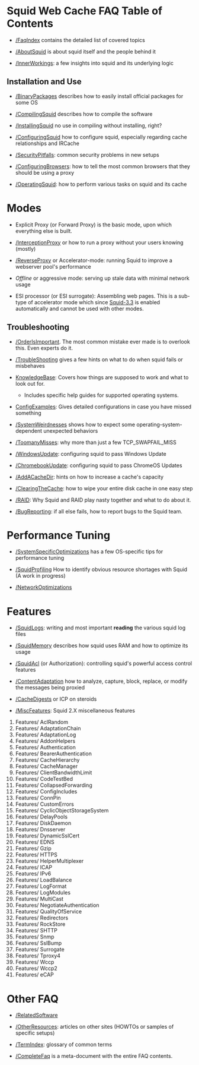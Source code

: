 # Squid Web Cache FAQ Table of Contents

  - [/FaqIndex](/SquidFaq/FaqIndex)
    contains the detailed list of covered topics

  - [/AboutSquid](/SquidFaq/AboutSquid)
    is about squid itself and the people behind it

  - [/InnerWorkings](/SquidFaq/InnerWorkings):
    a few insights into squid and its underlying logic

## Installation and Use

  - [/BinaryPackages](/SquidFaq/BinaryPackages)
    describes how to easily install official packages for some OS

  - [/CompilingSquid](/SquidFaq/CompilingSquid)
    describes how to compile the software

  - [/InstallingSquid](/SquidFaq/InstallingSquid)
    no use in compiling without installing, right?

  - [/ConfiguringSquid](/SquidFaq/ConfiguringSquid)
    how to configure squid, especially regarding cache relationships and
    IRCache

  - [/SecurityPitfalls](/SquidFaq/SecurityPitfalls):
    common security problems in new setups

  - [/ConfiguringBrowsers](/SquidFaq/ConfiguringBrowsers):
    how to tell the most common browsers that they should be using a
    proxy

  - [/OperatingSquid](/SquidFaq/OperatingSquid):
    how to perform various tasks on squid and its cache

# Modes

  - Explicit Proxy (or Forward Proxy) is the basic mode, upon which
    everything else is built.

  - [/InterceptionProxy](/SquidFaq/InterceptionProxy)
    or how to run a proxy without your users knowing (mostly)

  - [/ReverseProxy](/SquidFaq/ReverseProxy)
    or Accelerator-mode: running Squid to improve a webserver pool's
    performance

  - *Offline* or aggressive mode: serving up stale data with minimal
    network usage

  - ESI processor (or ESI surrogate): Assembling web pages. This is a
    sub-type of accelerator mode which since
    [Squid-3.3](/Releases/Squid-3.3)
    is enabled automatically and cannot be used with other modes.

## Troubleshooting

  - [/OrderIsImportant](/SquidFaq/OrderIsImportant).
    The most common mistake ever made is to overlook this. Even experts
    do it.

  - [/TroubleShooting](/SquidFaq/TroubleShooting)
    gives a few hints on what to do when squid fails or misbehaves

  - [KnowledgeBase](/KnowledgeBase):
    Covers how things are supposed to work and what to look out for.
    
      - Includes specific help guides for supported operating systems.

  - [ConfigExamples](/ConfigExamples):
    Gives detailed configurations in case you have missed something

  - [/SystemWeirdnesses](/SquidFaq/SystemWeirdnesses)
    shows how to expect some operating-system-dependent unexpected
    behaviors

  - [/ToomanyMisses](/SquidFaq/ToomanyMisses):
    why more than just a few TCP\_SWAPFAIL\_MISS

  - [/WindowsUpdate](/SquidFaq/WindowsUpdate):
    configuring squid to pass Windows Update

  - [/ChromebookUpdate](/SquidFaq/ChromebookUpdate):
    configuring squid to pass ChromeOS Updates

  - [/AddACacheDir](/SquidFaq/AddACacheDir):
    hints on how to increase a cache's capacity

  - [/ClearingTheCache](/SquidFaq/ClearingTheCache):
    how to wipe your entire disk cache in one easy step

  - [/RAID](/SquidFaq/RAID):
    Why Squid and RAID play nasty together and what to do about it.

  - [/BugReporting](/SquidFaq/BugReporting):
    if all else fails, how to report bugs to the Squid team.

# Performance Tuning

  - [/SystemSpecificOptimizations](/SquidFaq/SystemSpecificOptimizations)
    has a few OS-specific tips for performance tuning

  - [/SquidProfiling](/SquidFaq/SquidProfiling)
    How to identify obvious resource shortages with Squid (A work in
    progress)

  - [/NetworkOptimizations](/SquidFaq/NetworkOptimizations)

# Features

  - [/SquidLogs](/SquidFaq/SquidLogs):
    writing and most important **reading** the various squid log files

  - [/SquidMemory](/SquidFaq/SquidMemory)
    describes how squid uses RAM and how to optimize its usage

  - [/SquidAcl](/SquidFaq/SquidAcl)
    (or Authorization): controlling squid's powerful access control
    features

  - [/ContentAdaptation](/SquidFaq/ContentAdaptation)
    how to analyze, capture, block, replace, or modify the messages
    being proxied

  - [/CacheDigests](/SquidFaq/CacheDigests)
    or ICP on steroids

  - [/MiscFeatures](/SquidFaq/MiscFeatures):
    Squid 2.X miscellaneous features

<!-- end list -->

1.  Features/
    AclRandom
2.  Features/
    AdaptationChain
3.  Features/
    AdaptationLog
4.  Features/
    AddonHelpers
5.  Features/
    Authentication
6.  Features/
    BearerAuthentication
7.  Features/
    CacheHierarchy
8.  Features/
    CacheManager
9.  Features/
    ClientBandwidthLimit
10. Features/
    CodeTestBed
11. Features/
    CollapsedForwarding
12. Features/
    ConfigIncludes
13. Features/
    ConnPin
14. Features/
    CustomErrors
15. Features/
    CyclicObjectStorageSystem
16. Features/
    DelayPools
17. Features/
    DiskDaemon
18. Features/
    Dnsserver
19. Features/
    DynamicSslCert
20. Features/
    EDNS
21. Features/
    Gzip
22. Features/
    HTTPS
23. Features/
    HelperMultiplexer
24. Features/
    ICAP
25. Features/
    IPv6
26. Features/
    LoadBalance
27. Features/
    LogFormat
28. Features/
    LogModules
29. Features/
    MultiCast
30. Features/
    NegotiateAuthentication
31. Features/
    QualityOfService
32. Features/
    Redirectors
33. Features/
    RockStore
34. Features/
    SHTTP
35. Features/
    Snmp
36. Features/
    SslBump
37. Features/
    Surrogate
38. Features/
    Tproxy4
39. Features/
    Wccp
40. Features/
    Wccp2
41. Features/
    eCAP

# Other FAQ

  - [/RelatedSoftware](/SquidFaq/RelatedSoftware)

  - [/OtherResources](/SquidFaq/OtherResources):
    articles on other sites (HOWTOs or samples of specific setups)

  - [/TermIndex](/SquidFaq/TermIndex):
    glossary of common terms

  - [/CompleteFaq](/SquidFaq/CompleteFaq)
    is a meta-document with the entire FAQ contents.
